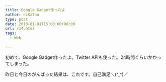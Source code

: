 ```yaml
---
title: Google Gadget作ったよ
author: eiKatou
type: post
date: 2010-01-01T15:00:00+00:00
url: /14.html
tags:
  - Web

---
```

<div class="section">
  <p>
    初めて、Google Gadget作ったよ。Twitter APIも使った。24時間ぐらいかかってしまった。
  </p>
  
  <p>
    昨日と今日のがんばった結果は、これです。自己満足＼(^_^)／
  </p>
  
  <p>
  </p>
</div>
